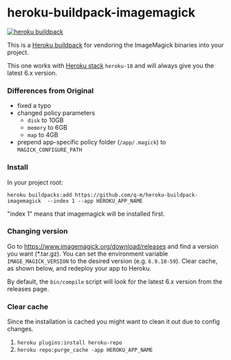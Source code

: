 heroku-buildpack-imagemagick
=================================

[![heroku buildpack](https://img.shields.io/badge/heroku-buildpack-blueviolet)](https://elements.heroku.com/buildpacks/q-m/heroku-buildpack-imagemagick)

This is a [Heroku buildpack](http://devcenter.heroku.com/articles/buildpacks) for vendoring the ImageMagick binaries into your project.

This one works with [Heroku stack](https://devcenter.heroku.com/articles/stack) `heroku-18` and will always give you the latest 6.x version.

### Differences from Original

- fixed a typo
- changed policy parameters
  - `disk` to 10GB
  - `memory` to 6GB
  - `map` to 4GB
- prepend app-specific policy folder (`/app/.magick`) to `MAGICK_CONFIGURE_PATH`

### Install

In your project root:

`heroku buildpacks:add https://github.com/q-m/heroku-buildpack-imagemagick  --index 1 --app HEROKU_APP_NAME`

"index 1" means that imagemagick will be installed first.

### Changing version
Go to https://www.imagemagick.org/download/releases and find a version you want (*.tar.gz).
You can set the environment variable `IMAGE_MAGICK_VERSION` to the desired version (e.g. `6.9.10-59`).
Clear cache, as shown below, and redeploy your app to Heroku.

By default, the `bin/compile` script will look for the latest 6.x version from the releases page.

### Clear cache
Since the installation is cached you might want to clean it out due to config changes.

1. `heroku plugins:install heroku-repo`
2. `heroku repo:purge_cache -app HEROKU_APP_NAME`
